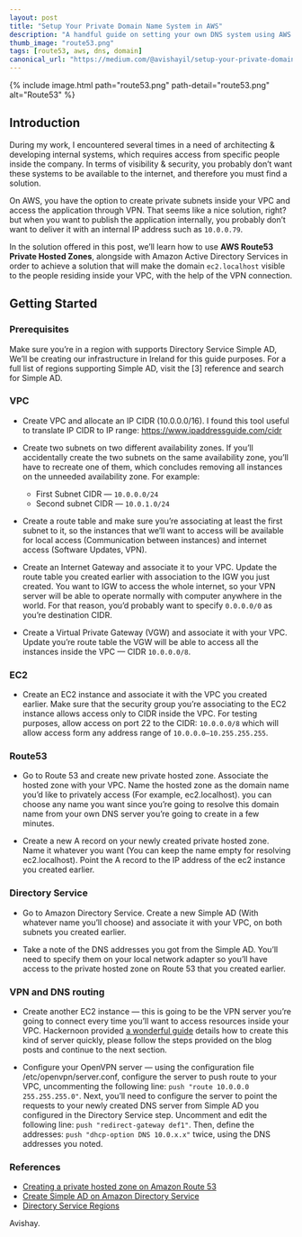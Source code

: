```yaml
---
layout: post
title: "Setup Your Private Domain Name System in AWS"
description: "A handful guide on setting your own DNS system using AWS Route53"
thumb_image: "route53.png"
tags: [route53, aws, dns, domain]
canonical_url: "https://medium.com/@avishayil/setup-your-private-domain-name-system-in-aws-6b6eda68ccc0"
---
```


{% include image.html path="route53.png" path-detail="route53.png" alt="Route53" %}

## Introduction ##

During my work, I encountered several times in a need of architecting & developing internal systems, which requires access from specific people inside the company. In terms of visibility & security, you probably don’t want these systems to be available to the internet, and therefore you must find a solution.

On AWS, you have the option to create private subnets inside your VPC and access the application through VPN. That seems like a nice solution, right? but when you want to publish the application internally, you probably don’t want to deliver it with an internal IP address such as `10.0.0.79`.

In the solution offered in this post, we’ll learn how to use **AWS Route53 Private Hosted Zones**, alongside with Amazon Active Directory Services in order to achieve a solution that will make the domain `ec2.localhost` visible to the people residing inside your VPC, with the help of the VPN connection.

## Getting Started ##

### Prerequisites ###

Make sure you’re in a region with supports Directory Service Simple AD, We’ll be creating our infrastructure in Ireland for this guide purposes. For a full list of regions supporting Simple AD, visit the [3] reference and search for Simple AD.

### VPC ###

- Create VPC and allocate an IP CIDR (10.0.0.0/16). I found this tool useful to translate IP CIDR to IP range: https://www.ipaddressguide.com/cidr

- Create two subnets on two different availability zones. If you’ll accidentally create the two subnets on the same availability zone, you’ll have to recreate one of them, which concludes removing all instances on the unneeded availability zone. For example:
  - First Subnet CIDR — `10.0.0.0/24`
  - Second subnet CIDR — `10.0.1.0/24`

- Create a route table and make sure you’re associating at least the first subnet to it, so the instances that we’ll want to access will be available for local access (Communication between instances) and internet access (Software Updates, VPN).

- Create an Internet Gateway and associate it to your VPC. Update the route table you created earlier with association to the IGW you just created. You want to IGW to access the whole internet, so your VPN server will be able to operate normally with computer anywhere in the world. For that reason, you’d probably want to specify `0.0.0.0/0` as you’re destination CIDR.

- Create a Virtual Private Gateway (VGW) and associate it with your VPC.
Update you’re route table the VGW will be able to access all the instances inside the VPC — CIDR `10.0.0.0/8`.

### EC2 ###

- Create an EC2 instance and associate it with the VPC you created earlier. Make sure that the security group you’re associating to the EC2 instance allows access only to CIDR inside the VPC. For testing purposes, allow access on port 22 to the CIDR: `10.0.0.0/8` which will allow access form any address range of `10.0.0.0–10.255.255.255`.

### Route53 ###

- Go to Route 53 and create new private hosted zone. Associate the hosted zone with your VPC. Name the hosted zone as the domain name you’d like to privately access (For example, ec2.localhost). you can choose any name you want since you’re going to resolve this domain name from your own DNS server you’re going to create in a few minutes.

- Create a new A record on your newly created private hosted zone. Name it whatever you want (You can keep the name empty for resolving ec2.localhost). Point the A record to the IP address of the ec2 instance you created earlier.

### Directory Service ###

- Go to Amazon Directory Service. Create a new Simple AD (With whatever name you’ll choose) and associate it with your VPC, on both subnets you created earlier.

- Take a note of the DNS addresses you got from the Simple AD. You’ll need to specify them on your local network adapter so you’ll have access to the private hosted zone on Route 53 that you created earlier.

### VPN and DNS routing ###

- Create another EC2 instance — this is going to be the VPN server you’re going to connect every time you’ll want to access resources inside your VPC. Hackernoon provided [a wonderful guide](https://hackernoon.com/using-a-vpn-server-to-connect-to-your-aws-vpc-for-just-the-cost-of-an-ec2-nano-instance-3c81269c71c2) details how to create this kind of server quickly, please follow the steps provided on the blog posts and continue to the next section.

- Configure your OpenVPN server — using the configuration file /etc/openvpn/server.conf, configure the server to push route to your VPC, uncommenting the following line: `push "route 10.0.0.0 255.255.255.0"`. Next, you’ll need to configure the server to point the requests to your newly created DNS server from Simple AD you configured in the Directory Service step. Uncomment and edit the following line: `push "redirect-gateway def1"`. Then, define the addresses: `push "dhcp-option DNS 10.0.x.x"` twice, using the DNS addresses you noted.

### References ###
- [Creating a private hosted zone on Amazon Route 53](https://docs.aws.amazon.com/Route53/latest/DeveloperGuide/hosted-zone-private-creating.html)
- [Create Simple AD on Amazon Directory Service](https://docs.aws.amazon.com/directoryservice/latest/admin-guide/gsg_create_directory.html)
- [Directory Service Regions](https://docs.aws.amazon.com/general/latest/gr/rande.html#ds_region)

Avishay.
